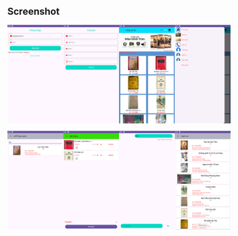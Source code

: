 ## Screenshot
![image](https://github.com/phanmanhphu1402/AppBanSach/blob/main/photo/Screenshot_1.png)

![image](https://github.com/phanmanhphu1402/AppBanSach/blob/main/photo/Screenshot_2.png)
